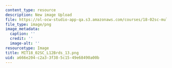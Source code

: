 ```yaml
---
content_type: resource
description: New image Upload
file: https://ol-ocw-studio-app-qa.s3.amazonaws.com/courses/18-02sc-multivariable-calculus-fall-2010/a666e204c2a33f385c1549e68490a00b_MIT18_02SC_L12Brds_13.png
file_type: image/png
image_metadata:
  caption: ''
  credit: ''
  image-alt: ''
resourcetype: Image
title: MIT18_02SC_L12Brds_13.png
uid: a666e204-c2a3-3f38-5c15-49e68490a00b
---
```

